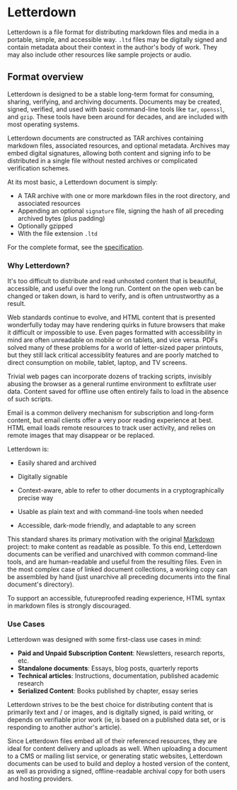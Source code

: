 # Letterdown

Letterdown is a file format for distributing markdown files and media in a portable, simple, and accessible way. `.ltd` files may be digitally signed and contain metadata about their context in the author's body of work. They may also include other resources like sample projects or audio.

## Format overview

Letterdown is designed to be a stable long-term format for consuming, sharing, verifying, and archiving documents. Documents may be created, signed, verified, and used with basic command-line tools like `tar`, `openssl`, and `gzip`. These tools have been around for decades, and are included with most operating systems.

Letterdown documents are constructed as TAR archives containing markdown files, associated resources, and optional metadata. Archives may embed digital signatures, allowing both content and signing info to be distributed in a single file without nested archives or complicated verification schemes.

At its most basic, a Letterdown document is simply:

- A TAR archive with one or more markdown files in the root directory, and associated resources
- Appending an optional `signature` file, signing the hash of all preceding archived bytes (plus padding)
- Optionally gzipped
- With the file extension `.ltd`

For the complete format, see the [specification](format.md).

### Why Letterdown?

It's too difficult to distribute and read unhosted content that is beautiful, accessible, and useful over the long run. Content on the open web can be changed or taken down, is hard to verify, and is often untrustworthy as a result.

Web standards continue to evolve, and HTML content that is presented wonderfully today may have rendering quirks in future browsers that make it difficult or impossible to use. Even pages formatted with accessibility in mind are often unreadable on mobile or on tablets, and vice versa. PDFs solved many of these problems for a world of letter-sized paper printouts, but they still lack critical accessiblity features and are poorly matched to direct consumption on mobile, tablet, laptop, and TV screens.

Trivial web pages can incorporate dozens of tracking scripts, invisibly abusing the browser as a general runtime environment to exfiltrate user data. Content saved for offline use often entirely fails to load in the absence of such scripts.

Email is a common delivery mechanism for subscription and long-form content, but email clients offer a very poor reading experience at best. HTML email loads remote resources to track user activity, and relies on remote images that may disappear or be replaced.

Letterdown is:

- Easily shared and archived

- Digitally signable

- Context-aware, able to refer to other documents in a cryptographically precise way

- Usable as plain text and with command-line tools when needed

- Accessible, dark-mode friendly, and adaptable to any screen

This standard shares its primary motivation with the original [Markdown](https://daringfireball.net/projects/markdown) project: to make content as readable as possible. To this end, Letterdown documents can be verified and unarchived with common command-line tools, and are human-readable and useful from the resulting files. Even in the most complex case of linked document collections, a working copy can be assembled by hand (just unarchive all preceding documents into the final document's directory).

To support an accessible, futureproofed reading experience, HTML syntax in markdown files is strongly discouraged.

### Use Cases

Letterdown was designed with some first-class use cases in mind:

- **Paid and Unpaid Subscription Content**: Newsletters, research reports, etc.
- **Standalone documents**: Essays, blog posts, quarterly reports
- **Technical articles**: Instructions, documentation, published academic research
- **Serialized Content**: Books published by chapter, essay series

Letterdown strives to be the best choice for distributing content that is primarily text and / or images, and is digitally signed, is paid writing, or depends on verifiable prior work (ie, is based on a published data set, or is responding to another author's article).

Since Letterdown files embed all of their referenced resources, they are ideal for content delivery and uploads as well. When uploading a document to a CMS or mailing list service, or generating static websites, Letterdown documents can be used to build and deploy a hosted version of the content, as well as providing a signed, offline-readable archival copy for both users and hosting providers.
